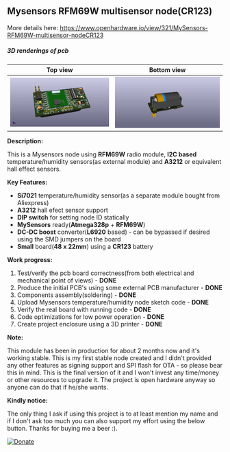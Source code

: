 ## Mysensors RFM69W multisensor node(CR123)
More details here: https://www.openhardware.io/view/321/MySensors-RFM69W-multisensor-nodeCR123

##### 3D renderings of pcb

Top view | Bottom view
------------ | -------------
![Alt text](3d/renderings/multisensor_cr123_top.png?raw=true "top view") | ![Alt text](3d/renderings/multisensor_cr123_bottom.png?raw=true "bottom view")



**Description:**

This is a Mysensors node using **RFM69W** radio module, **I2C based** temperature/humidity sensors(as external module) and **A3212** or equivalent hall effect sensors. 

**Key Features:**

 - **Si7021** temperature/humidity sensor(as a separate module bought from Aliexpress)
 - **A3212** hall efect sensor support
 - **DIP switch** for setting node ID statically
 - **MySensors** ready(**Atmega328p** + **RFM69W**)
 - **DC-DC boost** converter(**L6920** based) - can be bypassed if desired using the SMD jumpers on the board
 - **Small** board(**48 x 22mm**) using a **CR123** battery

**Work progress:**
 1. Test/verify the pcb board correctness(from both electrical and mechanical point of views) - **DONE**
 2. Produce the initial PCB's using some external PCB manufacturer - **DONE**
 3. Components assembly(soldering) - **DONE**
 4. Upload Mysensors temperature/humidity node sketch code - **DONE**
 5. Verify the real board with running code - **DONE**
 6. Code optimizations for low power operation - **DONE**
 7. Create project enclosure using a 3D printer - **DONE**

**Note:**

This module has been in production for about 2 months now and it's working stable. This is my first stable node created and I didn't provided any other features as signing support and SPI flash for OTA - so please bear this in mind. This is the final version of it and I won't invest any time/money or other resources to upgrade it. The project is open hardware anyway so anyone can do that if he/she wants.


**Kindly notice:**

The only thing I ask if using this project is to at least mention my name and if I don't ask too much you can also support my effort using the below button. Thanks for buying me a beer :).

[![Donate](https://img.shields.io/badge/Donate-PayPal-green.svg)](https://www.paypal.com/cgi-bin/webscr?cmd=_s-xclick&hosted_button_id=3ELNC7T6XRJ74&source=url)

